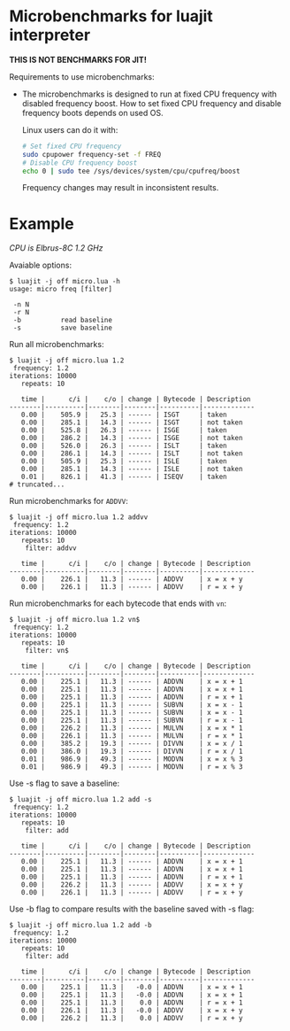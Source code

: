 # Microbenchmarks for luajit interpreter

**THIS IS NOT BENCHMARKS FOR JIT!**

Requirements to use microbenchmarks:

* The microbenchmarks is designed to run at fixed CPU frequency with disabled
  frequency boost. How to set fixed CPU frequency and disable frequency boots
  depends on used OS.

  Linux users can do it with:

  ```sh
  # Set fixed CPU frequency
  sudo cpupower frequency-set -f FREQ
  # Disable CPU frequency boost
  echo 0 | sudo tee /sys/devices/system/cpu/cpufreq/boost
  ```

  Frequency changes may result in inconsistent results.

# Example

*CPU is Elbrus-8C 1.2 GHz*

Avaiable options:

```
$ luajit -j off micro.lua -h
usage: micro freq [filter]

 -n N
 -r N
 -b          read baseline
 -s          save baseline
```

Run all microbenchmarks:

```
$ luajit -j off micro.lua 1.2 
 frequency: 1.2
iterations: 10000
   repeats: 10

   time |      c/i |    c/o | change | Bytecode | Description
--------|----------|--------|--------|----------|-------------
   0.00 |    505.9 |   25.3 | ------ | ISGT     | taken
   0.00 |    285.1 |   14.3 | ------ | ISGT     | not taken
   0.00 |    525.8 |   26.3 | ------ | ISGE     | taken
   0.00 |    286.2 |   14.3 | ------ | ISGE     | not taken
   0.00 |    526.0 |   26.3 | ------ | ISLT     | taken
   0.00 |    286.1 |   14.3 | ------ | ISLT     | not taken
   0.00 |    505.9 |   25.3 | ------ | ISLE     | taken
   0.00 |    285.1 |   14.3 | ------ | ISLE     | not taken
   0.01 |    826.1 |   41.3 | ------ | ISEQV    | taken
# truncated...
```

Run microbenchmarks for `ADDVV`:

```
$ luajit -j off micro.lua 1.2 addvv
 frequency: 1.2
iterations: 10000
   repeats: 10
    filter: addvv

   time |      c/i |    c/o | change | Bytecode | Description
--------|----------|--------|--------|----------|-------------
   0.00 |    226.1 |   11.3 | ------ | ADDVV    | x = x + y
   0.00 |    226.1 |   11.3 | ------ | ADDVV    | r = x + y
```

Run microbenchmarks for each bytecode that ends with `vn`:

```
$ luajit -j off micro.lua 1.2 vn$
 frequency: 1.2
iterations: 10000
   repeats: 10
    filter: vn$

   time |      c/i |    c/o | change | Bytecode | Description
--------|----------|--------|--------|----------|-------------
   0.00 |    225.1 |   11.3 | ------ | ADDVN    | x = x + 1
   0.00 |    225.1 |   11.3 | ------ | ADDVN    | x = x + 1
   0.00 |    225.1 |   11.3 | ------ | ADDVN    | r = x + 1
   0.00 |    225.1 |   11.3 | ------ | SUBVN    | x = x - 1
   0.00 |    225.1 |   11.3 | ------ | SUBVN    | x = x - 1
   0.00 |    225.1 |   11.3 | ------ | SUBVN    | r = x - 1
   0.00 |    226.2 |   11.3 | ------ | MULVN    | x = x * 1
   0.00 |    226.1 |   11.3 | ------ | MULVN    | r = x * 1
   0.00 |    385.2 |   19.3 | ------ | DIVVN    | x = x / 1
   0.00 |    386.0 |   19.3 | ------ | DIVVN    | r = x / 1
   0.01 |    986.9 |   49.3 | ------ | MODVN    | x = x % 3
   0.01 |    986.9 |   49.3 | ------ | MODVN    | r = x % 3
```

Use -s flag to save a baseline:

```
$ luajit -j off micro.lua 1.2 add -s
 frequency: 1.2
iterations: 10000
   repeats: 10
    filter: add

   time |      c/i |    c/o | change | Bytecode | Description
--------|----------|--------|--------|----------|-------------
   0.00 |    225.1 |   11.3 | ------ | ADDVN    | x = x + 1
   0.00 |    225.1 |   11.3 | ------ | ADDVN    | x = x + 1
   0.00 |    225.1 |   11.3 | ------ | ADDVN    | r = x + 1
   0.00 |    226.2 |   11.3 | ------ | ADDVV    | x = x + y
   0.00 |    226.1 |   11.3 | ------ | ADDVV    | r = x + y
```

Use -b flag to compare results with the baseline saved with -s flag:

```
$ luajit -j off micro.lua 1.2 add -b
 frequency: 1.2
iterations: 10000
   repeats: 10
    filter: add

   time |      c/i |    c/o | change | Bytecode | Description
--------|----------|--------|--------|----------|-------------
   0.00 |    225.1 |   11.3 |   -0.0 | ADDVN    | x = x + 1
   0.00 |    225.1 |   11.3 |   -0.0 | ADDVN    | x = x + 1
   0.00 |    225.1 |   11.3 |    0.0 | ADDVN    | r = x + 1
   0.00 |    226.1 |   11.3 |   -0.0 | ADDVV    | x = x + y
   0.00 |    226.2 |   11.3 |    0.0 | ADDVV    | r = x + y
```
